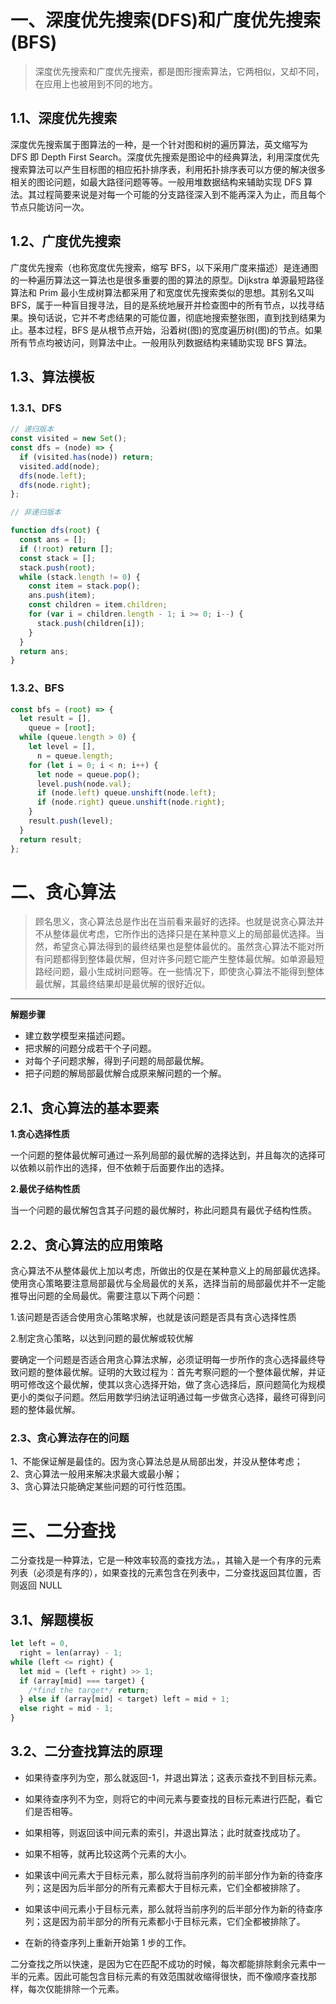 # 一、深度优先搜索(DFS)和广度优先搜索(BFS)

> 深度优先搜索和广度优先搜索，都是图形搜索算法，它两相似，又却不同，在应用上也被用到不同的地方。

## 1.1、深度优先搜索

深度优先搜索属于图算法的一种，是一个针对图和树的遍历算法，英文缩写为 DFS 即 Depth First Search。深度优先搜索是图论中的经典算法，利用深度优先搜索算法可以产生目标图的相应拓扑排序表，利用拓扑排序表可以方便的解决很多相关的图论问题，如最大路径问题等等。一般用堆数据结构来辅助实现 DFS 算法。其过程简要来说是对每一个可能的分支路径深入到不能再深入为止，而且每个节点只能访问一次。

## 1.2、广度优先搜索

广度优先搜索（也称宽度优先搜索，缩写 BFS，以下采用广度来描述）是连通图的一种遍历算法这一算法也是很多重要的图的算法的原型。Dijkstra 单源最短路径算法和 Prim 最小生成树算法都采用了和宽度优先搜索类似的思想。其别名又叫 BFS，属于一种盲目搜寻法，目的是系统地展开并检查图中的所有节点，以找寻结果。换句话说，它并不考虑结果的可能位置，彻底地搜索整张图，直到找到结果为止。基本过程，BFS 是从根节点开始，沿着树(图)的宽度遍历树(图)的节点。如果所有节点均被访问，则算法中止。一般用队列数据结构来辅助实现 BFS 算法。

## 1.3、算法模板

### 1.3.1、DFS

```javascript
// 递归版本
const visited = new Set();
const dfs = (node) => {
  if (visited.has(node)) return;
  visited.add(node);
  dfs(node.left);
  dfs(node.right);
};

// 非递归版本

function dfs(root) {
  const ans = [];
  if (!root) return [];
  const stack = [];
  stack.push(root);
  while (stack.length != 0) {
    const item = stack.pop();
    ans.push(item);
    const children = item.children;
    for (var i = children.length - 1; i >= 0; i--) {
      stack.push(children[i]);
    }
  }
  return ans;
}
```

### 1.3.2、BFS

```javascript
const bfs = (root) => {
  let result = [],
    queue = [root];
  while (queue.length > 0) {
    let level = [],
      n = queue.length;
    for (let i = 0; i < n; i++) {
      let node = queue.pop();
      level.push(node.val);
      if (node.left) queue.unshift(node.left);
      if (node.right) queue.unshift(node.right);
    }
    result.push(level);
  }
  return result;
};
```

# 二、贪心算法

> 顾名思义，贪心算法总是作出在当前看来最好的选择。也就是说贪心算法并不从整体最优考虑，它所作出的选择只是在某种意义上的局部最优选择。当然，希望贪心算法得到的最终结果也是整体最优的。虽然贪心算法不能对所有问题都得到整体最优解，但对许多问题它能产生整体最优解。如单源最短路经问题，最小生成树问题等。在一些情况下，即使贪心算法不能得到整体最优解，其最终结果却是最优解的很好近似。

<hr>

**解题步骤**

- 建立数学模型来描述问题。
- 把求解的问题分成若干个子问题。
- 对每个子问题求解，得到子问题的局部最优解。
- 把子问题的解局部最优解合成原来解问题的一个解。

## 2.1、贪心算法的基本要素

**1.贪心选择性质**

一个问题的整体最优解可通过一系列局部的最优解的选择达到，并且每次的选择可以依赖以前作出的选择，但不依赖于后面要作出的选择。

**2.最优子结构性质**

当一个问题的最优解包含其子问题的最优解时，称此问题具有最优子结构性质。

## 2.2、贪心算法的应用策略

贪心算法不从整体最优上加以考虑，所做出的仅是在某种意义上的局部最优选择。使用贪心策略要注意局部最优与全局最优的关系，选择当前的局部最优并不一定能推导出问题的全局最优。需要注意以下两个问题：

1.该问题是否适合使用贪心策略求解，也就是该问题是否具有贪心选择性质

2.制定贪心策略，以达到问题的最优解或较优解

要确定一个问题是否适合用贪心算法求解，必须证明每一步所作的贪心选择最终导致问题的整体最优解。证明的大致过程为：首先考察问题的一个整体最优解，并证明可修改这个最优解，使其以贪心选择开始，做了贪心选择后，原问题简化为规模更小的类似子问题。然后用数学归纳法证明通过每一步做贪心选择，最终可得到问题的整体最优解。

### 2.3、贪心算法存在的问题

1、不能保证解是最佳的。因为贪心算法总是从局部出发，并没从整体考虑；  
2、贪心算法一般用来解决求最大或最小解；  
3、贪心算法只能确定某些问题的可行性范围。

# 三、二分查找

二分查找是一种算法，它是一种效率较高的查找方法。，其输入是一个有序的元素列表（必须是有序的），如果查找的元素包含在列表中，二分查找返回其位置，否则返回 NULL

## 3.1、解题模板

```javascript
let left = 0,
  right = len(array) - 1;
while (left <= right) {
  let mid = (left + right) >> 1;
  if (array[mid] === target) {
    /*find the target*/ return;
  } else if (array[mid] < target) left = mid + 1;
  else right = mid - 1;
}
```

## 3.2、二分查找算法的原理

- 如果待查序列为空，那么就返回-1，并退出算法；这表示查找不到目标元素。

- 如果待查序列不为空，则将它的中间元素与要查找的目标元素进行匹配，看它们是否相等。

- 如果相等，则返回该中间元素的索引，并退出算法；此时就查找成功了。

- 如果不相等，就再比较这两个元素的大小。

- 如果该中间元素大于目标元素，那么就将当前序列的前半部分作为新的待查序列；这是因为后半部分的所有元素都大于目标元素，它们全都被排除了。

- 如果该中间元素小于目标元素，那么就将当前序列的后半部分作为新的待查序列；这是因为前半部分的所有元素都小于目标元素，它们全都被排除了。

- 在新的待查序列上重新开始第 1 步的工作。

二分查找之所以快速，是因为它在匹配不成功的时候，每次都能排除剩余元素中一半的元素。因此可能包含目标元素的有效范围就收缩得很快，而不像顺序查找那样，每次仅能排除一个元素。
